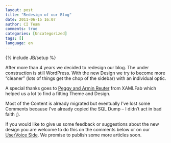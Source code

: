 ```yaml
---
layout: post
title: "Redesign of our Blog"
date: 2011-06-15 16:07
author: CI Team
comments: true
categories: [Uncategorized]
tags: []
language: en
---
```

{% include JB/setup %}

  <p>After more than 4 years we decided to redesign our blog. The under construction is still WordPress. With the new Design we try to become more “cleaner” (lots of things get the chop of the sidebar) with an individual optic.</p>  <p>A special thanks goes to <a href="http://peggy-reuter.net/">Peggy and Armin Reuter</a> from XAMLFab which helped us a lot to find a fitting Theme and Design. </p>  <p>Most of the Content is already migrated but eventually I’ve lost some Comments because I’ve already copied the SQL Dump – I didn’t act in bad faith ;). </p>  <p>If you would like to give us some feedback or suggestions about the new design you are welcome to do this on the comments below or on our <a href="https://codeinside.uservoice.com/forums/55132-general">UserVoice Side</a>. We promise to publish some more articles soon.</p>
